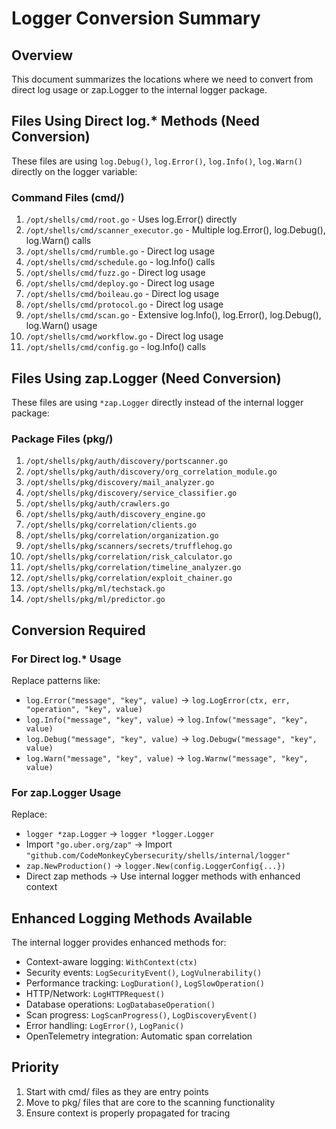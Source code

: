 # Logger Conversion Summary

## Overview
This document summarizes the locations where we need to convert from direct log usage or zap.Logger to the internal logger package.

## Files Using Direct log.* Methods (Need Conversion)
These files are using `log.Debug()`, `log.Error()`, `log.Info()`, `log.Warn()` directly on the logger variable:

### Command Files (cmd/)
1. `/opt/shells/cmd/root.go` - Uses log.Error() directly
2. `/opt/shells/cmd/scanner_executor.go` - Multiple log.Error(), log.Debug(), log.Warn() calls
3. `/opt/shells/cmd/rumble.go` - Direct log usage
4. `/opt/shells/cmd/schedule.go` - log.Info() calls
5. `/opt/shells/cmd/fuzz.go` - Direct log usage
6. `/opt/shells/cmd/deploy.go` - Direct log usage
7. `/opt/shells/cmd/boileau.go` - Direct log usage
8. `/opt/shells/cmd/protocol.go` - Direct log usage
9. `/opt/shells/cmd/scan.go` - Extensive log.Info(), log.Error(), log.Debug(), log.Warn() usage
10. `/opt/shells/cmd/workflow.go` - Direct log usage
11. `/opt/shells/cmd/config.go` - log.Info() calls

## Files Using zap.Logger (Need Conversion)
These files are using `*zap.Logger` directly instead of the internal logger package:

### Package Files (pkg/)
1. `/opt/shells/pkg/auth/discovery/portscanner.go`
2. `/opt/shells/pkg/auth/discovery/org_correlation_module.go`
3. `/opt/shells/pkg/discovery/mail_analyzer.go`
4. `/opt/shells/pkg/discovery/service_classifier.go`
5. `/opt/shells/pkg/auth/crawlers.go`
6. `/opt/shells/pkg/auth/discovery_engine.go`
7. `/opt/shells/pkg/correlation/clients.go`
8. `/opt/shells/pkg/correlation/organization.go`
9. `/opt/shells/pkg/scanners/secrets/trufflehog.go`
10. `/opt/shells/pkg/correlation/risk_calculator.go`
11. `/opt/shells/pkg/correlation/timeline_analyzer.go`
12. `/opt/shells/pkg/correlation/exploit_chainer.go`
13. `/opt/shells/pkg/ml/techstack.go`
14. `/opt/shells/pkg/ml/predictor.go`

## Conversion Required

### For Direct log.* Usage
Replace patterns like:
- `log.Error("message", "key", value)` → `log.LogError(ctx, err, "operation", "key", value)`
- `log.Info("message", "key", value)` → `log.Infow("message", "key", value)`
- `log.Debug("message", "key", value)` → `log.Debugw("message", "key", value)`
- `log.Warn("message", "key", value)` → `log.Warnw("message", "key", value)`

### For zap.Logger Usage
Replace:
- `logger *zap.Logger` → `logger *logger.Logger`
- Import `"go.uber.org/zap"` → Import `"github.com/CodeMonkeyCybersecurity/shells/internal/logger"`
- `zap.NewProduction()` → `logger.New(config.LoggerConfig{...})`
- Direct zap methods → Use internal logger methods with enhanced context

## Enhanced Logging Methods Available
The internal logger provides enhanced methods for:
- Context-aware logging: `WithContext(ctx)`
- Security events: `LogSecurityEvent()`, `LogVulnerability()`
- Performance tracking: `LogDuration()`, `LogSlowOperation()`
- HTTP/Network: `LogHTTPRequest()`
- Database operations: `LogDatabaseOperation()`
- Scan progress: `LogScanProgress()`, `LogDiscoveryEvent()`
- Error handling: `LogError()`, `LogPanic()`
- OpenTelemetry integration: Automatic span correlation

## Priority
1. Start with cmd/ files as they are entry points
2. Move to pkg/ files that are core to the scanning functionality
3. Ensure context is properly propagated for tracing
